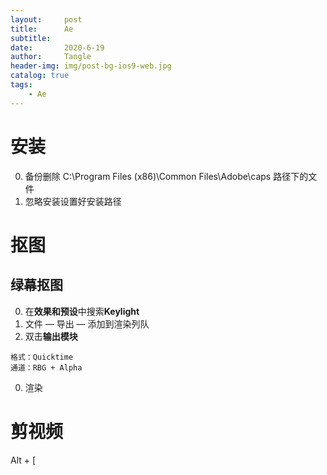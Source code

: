 ```yaml
---
layout:     post
title:      Ae
subtitle:   
date:       2020-6-19
author:     Tangle
header-img: img/post-bg-ios9-web.jpg
catalog: true
tags:
    - Ae
---
```


# 安装

0. 备份删除 C:\Program Files (x86)\Common Files\Adobe\caps 路径下的文件
0. 忽略安装设置好安装路径

# 抠图

## 绿幕抠图

0. 在**效果和预设**中搜索**Keylight**
0. 文件 — 导出 — 添加到渲染列队
0. 双击**输出模块**
```
格式：Quicktime
通道：RBG + Alpha
```
0. 渲染

# 剪视频

Alt + [

